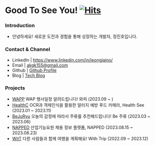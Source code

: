  # Good To See You! [![Hits](https://hits.seeyoufarm.com/api/count/incr/badge.svg?url=https://github.com/jeongjaino&count_bg=%2321B573&title_bg=%23555555&icon=android.svg&icon_color=%23A5CD39&title=see+ya&edge_flat=false)](https://hits.seeyoufarm.com)
  
### Introduction

- 안녕하세요! 새로운 도전과 경험을 통해 성장하는 개발자, 정진호입니다.

### Contact & Channel
- LinkedIn | https://www.linkedin.com/in/jeongjaino/
- Email | akgk155@gmail.com
- Github | [Github Profile](https://github.com/jeongjaino)
- Blog | [Tech Blog](https://jeongjaino.tistory.com/)

### Projects

- [WAPP](https://github.com/pknu-wap/WAPP) WAP 행사일정 알려드립니다! 와피 (2023.09 ~ )
- [HealthC](https://github.com/Solution-Challenge-HealthC/HealthC_Android) OCR과 객체인식을 활용한 알러지 예방 푸드 카메라, Health See (2023.01 ~ 2023.11)
- [BeJuRyu](https://github.com/pknu-wap/2023_1_WAT_BeJuRyu) 오늘의 감정에 따라서 주류를 추천해드립니다! Be 주류 (2023.03 ~ 2023.06)
- [NAPPED](https://github.com/pknu-wap/2023_RDC_NAPPED) 산업기능요원 채용 정보 플랫폼, NAPPED (2023.08.15 ~ 2023.08.23)
- [WitT](https://github.com/pknu-wap/2022_2_WAP_APP_TEAM1) 다른 사람들과 함께 여행을 계획해요! With Trip (2022.09 ~ 2023.12)

